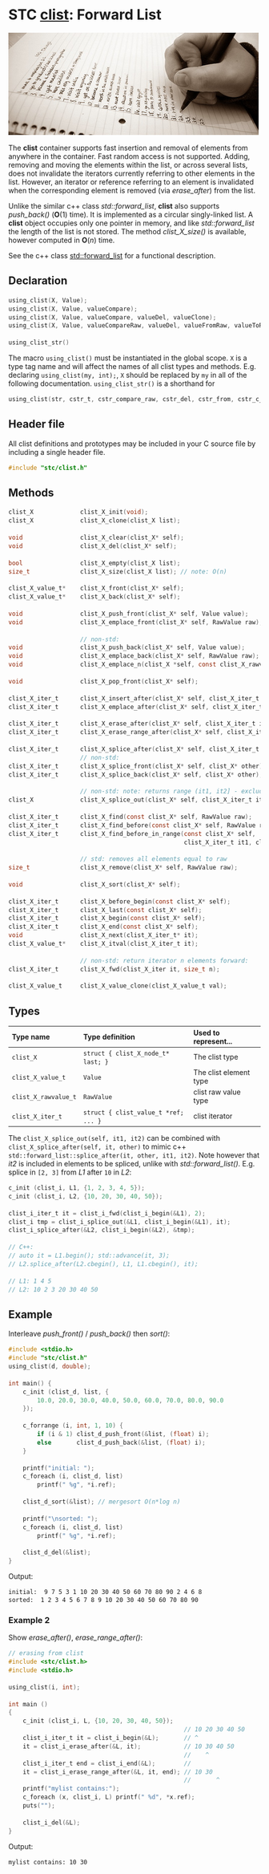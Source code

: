 # STC [clist](../stc/clist.h): Forward List
![List](pics/list.jpg)

The **clist** container supports fast insertion and removal of elements from anywhere in the container.
Fast random access is not supported. Adding, removing and moving the elements within the list, or across
several lists, does not invalidate the iterators currently referring to other elements in the list. However,
an iterator or reference referring to an element is invalidated when the corresponding element is removed
(via *erase_after*) from the list.

Unlike the similar c++ class *std::forward_list*, **clist** also supports *push_back()* (**O**(1) time).
It is implemented as a circular singly-linked list. A **clist** object occupies only one pointer in memory,
and like *std::forward_list* the length of the list is not stored. The method *clist_X_size()* is available,
however computed in **O**(*n*) time.

See the c++ class [std::forward_list](https://en.cppreference.com/w/cpp/container/forward_list) for a functional description.

## Declaration

```c
using_clist(X, Value);
using_clist(X, Value, valueCompare);
using_clist(X, Value, valueCompare, valueDel, valueClone);
using_clist(X, Value, valueCompareRaw, valueDel, valueFromRaw, valueToRaw, RawValue);

using_clist_str()
```
The macro `using_clist()` must be instantiated in the global scope. `X` is a type tag name and
will affect the names of all clist types and methods. E.g. declaring `using_clist(my, int);`, `X` should
be replaced by `my` in all of the following documentation. `using_clist_str()` is a shorthand for
```c
using_clist(str, cstr_t, cstr_compare_raw, cstr_del, cstr_from, cstr_c_str, const char*)
```

## Header file

All clist definitions and prototypes may be included in your C source file by including a single header file.

```c
#include "stc/clist.h"
```
## Methods

```c
clist_X             clist_X_init(void);
clist_X             clist_X_clone(clist_X list);

void                clist_X_clear(clist_X* self);
void                clist_X_del(clist_X* self);

bool                clist_X_empty(clist_X list);
size_t              clist_X_size(clist_X list); // note: O(n)

clist_X_value_t*    clist_X_front(clist_X* self);
clist_X_value_t*    clist_X_back(clist_X* self);

void                clist_X_push_front(clist_X* self, Value value);
void                clist_X_emplace_front(clist_X* self, RawValue raw);

                    // non-std:
void                clist_X_push_back(clist_X* self, Value value);
void                clist_X_emplace_back(clist_X* self, RawValue raw);
void                clist_X_emplace_n(clist_X *self, const clist_X_rawvalue_t arr[], size_t size);

void                clist_X_pop_front(clist_X* self);

clist_X_iter_t      clist_X_insert_after(clist_X* self, clist_X_iter_t it, Value value);
clist_X_iter_t      clist_X_emplace_after(clist_X* self, clist_X_iter_t it, RawValue raw);

clist_X_iter_t      clist_X_erase_after(clist_X* self, clist_X_iter_t it);
clist_X_iter_t      clist_X_erase_range_after(clist_X* self, clist_X_iter_t it1, clist_X_iter_t it2);

clist_X_iter_t      clist_X_splice_after(clist_X* self, clist_X_iter_t it, clist_X* other);
                    // non-std:
clist_X_iter_t      clist_X_splice_front(clist_X* self, clist_X* other);
clist_X_iter_t      clist_X_splice_back(clist_X* self, clist_X* other);

                    // non-std: note: returns range (it1, it2] - excluding it1, including it2:
clist_X             clist_X_splice_out(clist_X* self, clist_X_iter_t it1, clist_X_iter_t it2);

clist_X_iter_t      clist_X_find(const clist_X* self, RawValue raw);
clist_X_iter_t      clist_X_find_before(const clist_X* self, RawValue raw);
clist_X_iter_t      clist_X_find_before_in_range(const clist_X* self,
                                                 clist_X_iter_t it1, clist_X_iter_t it2, RawValue raw);

                    // std: removes all elements equal to raw
size_t              clist_X_remove(clist_X* self, RawValue raw);

void                clist_X_sort(clist_X* self);

clist_X_iter_t      clist_X_before_begin(const clist_X* self);
clist_X_iter_t      clist_X_last(const clist_X* self);
clist_X_iter_t      clist_X_begin(const clist_X* self);
clist_X_iter_t      clist_X_end(const clist_X* self);
void                clist_X_next(clist_X_iter_t* it);
clist_X_value_t*    clist_X_itval(clist_X_iter_t it);

                    // non-std: return iterator n elements forward:
clist_X_iter_t      clist_X_fwd(clist_X_iter it, size_t n);

clist_X_value_t     clist_X_value_clone(clist_X_value_t val);
```

## Types

| Type name             | Type definition                     | Used to represent...      |
|:----------------------|:------------------------------------|:--------------------------|
| `clist_X`             | `struct { clist_X_node_t* last; }`  | The clist type            |
| `clist_X_value_t`     | `Value`                             | The clist element type    |
| `clist_X_rawvalue_t`  | `RawValue`                          | clist raw value type      |
| `clist_X_iter_t`      | `struct { clist_value_t *ref; ... }`| clist iterator            |

The `clist_X_splice_out(self, it1, it2)` can be combined with `clist_X_splice_after(self, it, other)` to mimic c++ `std::forward_list::splice_after(it, other, it1, it2)`. Note however that *it2* is included in elements to be spliced, unlike with *std::forward_list()*. E.g. splice in `[2, 3]` from *L1* after `10` in *L2*:
```c
c_init (clist_i, L1, {1, 2, 3, 4, 5});
c_init (clist_i, L2, {10, 20, 30, 40, 50});

clist_i_iter_t it = clist_i_fwd(clist_i_begin(&L1), 2);
clist_i tmp = clist_i_splice_out(&L1, clist_i_begin(&L1), it);
clist_i_splice_after(&L2, clist_i_begin(&L2), &tmp);

// C++:
// auto it = L1.begin(); std::advance(it, 3);
// L2.splice_after(L2.cbegin(), L1, L1.cbegin(), it);

// L1: 1 4 5
// L2: 10 2 3 20 30 40 50
```

## Example

Interleave *push_front()* / *push_back()* then *sort()*:
```c
#include <stdio.h>
#include "stc/clist.h"
using_clist(d, double);

int main() {
    c_init (clist_d, list, {
        10.0, 20.0, 30.0, 40.0, 50.0, 60.0, 70.0, 80.0, 90.0
    });

    c_forrange (i, int, 1, 10) {
        if (i & 1) clist_d_push_front(&list, (float) i);
        else       clist_d_push_back(&list, (float) i);
    }

    printf("initial: ");
    c_foreach (i, clist_d, list)
        printf(" %g", *i.ref);

    clist_d_sort(&list); // mergesort O(n*log n)

    printf("\nsorted: ");
    c_foreach (i, clist_d, list)
        printf(" %g", *i.ref);

    clist_d_del(&list);
}
```
Output:
```
initial:  9 7 5 3 1 10 20 30 40 50 60 70 80 90 2 4 6 8
sorted:  1 2 3 4 5 6 7 8 9 10 20 30 40 50 60 70 80 90
```
### Example 2
Show *erase_after()*, *erase_range_after()*:
```c
// erasing from clist
#include <stc/clist.h>
#include <stdio.h>

using_clist(i, int);

int main ()
{
    c_init (clist_i, L, {10, 20, 30, 40, 50});
                                                 // 10 20 30 40 50
    clist_i_iter_t it = clist_i_begin(&L);       // ^
    it = clist_i_erase_after(&L, it);            // 10 30 40 50
                                                 //    ^
    clist_i_iter_t end = clist_i_end(&L);        //
    it = clist_i_erase_range_after(&L, it, end); // 10 30
                                                 //       ^
    printf("mylist contains:");
    c_foreach (x, clist_i, L) printf(" %d", *x.ref);
    puts("");

    clist_i_del(&L);
}
```
Output:
```
mylist contains: 10 30
```
